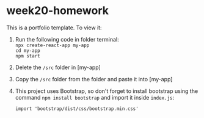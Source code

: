 # week20-homework

This is a portfolio template. 
To view it: 

1. Run the following code in folder terminal:<br />
`npx create-react-app my-app`<br />
`cd my-app`<br />
`npm start`<br />
2. Delete the `/src` folder in [my-app]

3. Copy the `/src` folder from the folder and paste it into [my-app]

4. This project uses Bootstrap, so don't forget to install bootstrap using the command `npm install bootstrap` and import it inside `index.js`:

   `import 'bootstrap/dist/css/bootstrap.min.css'`
